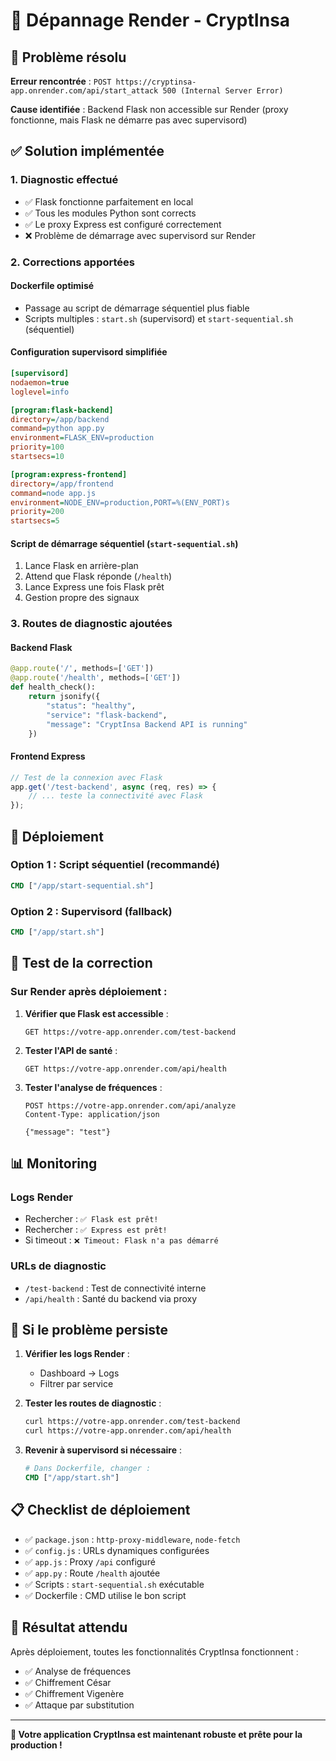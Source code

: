# 🔧 Dépannage Render - CryptInsa

## 🎯 Problème résolu

**Erreur rencontrée** : `POST https://cryptinsa-app.onrender.com/api/start_attack 500 (Internal Server Error)`

**Cause identifiée** : Backend Flask non accessible sur Render (proxy fonctionne, mais Flask ne démarre pas avec supervisord)

## ✅ Solution implémentée

### 1. **Diagnostic effectué**
- ✅ Flask fonctionne parfaitement en local
- ✅ Tous les modules Python sont corrects
- ✅ Le proxy Express est configuré correctement
- ❌ Problème de démarrage avec supervisord sur Render

### 2. **Corrections apportées**

#### **Dockerfile optimisé**
- Passage au script de démarrage séquentiel plus fiable
- Scripts multiples : `start.sh` (supervisord) et `start-sequential.sh` (séquentiel)

#### **Configuration supervisord simplifiée**
```ini
[supervisord]
nodaemon=true
loglevel=info

[program:flask-backend]
directory=/app/backend
command=python app.py
environment=FLASK_ENV=production
priority=100
startsecs=10

[program:express-frontend]
directory=/app/frontend
command=node app.js
environment=NODE_ENV=production,PORT=%(ENV_PORT)s
priority=200
startsecs=5
```

#### **Script de démarrage séquentiel** (`start-sequential.sh`)
1. Lance Flask en arrière-plan
2. Attend que Flask réponde (`/health`)
3. Lance Express une fois Flask prêt
4. Gestion propre des signaux

### 3. **Routes de diagnostic ajoutées**

#### Backend Flask
```python
@app.route('/', methods=['GET'])
@app.route('/health', methods=['GET'])
def health_check():
    return jsonify({
        "status": "healthy",
        "service": "flask-backend",
        "message": "CryptInsa Backend API is running"
    })
```

#### Frontend Express
```javascript
// Test de la connexion avec Flask
app.get('/test-backend', async (req, res) => {
    // ... teste la connectivité avec Flask
});
```

## 🚀 Déploiement

### Option 1 : Script séquentiel (recommandé)
```dockerfile
CMD ["/app/start-sequential.sh"]
```

### Option 2 : Supervisord (fallback)
```dockerfile
CMD ["/app/start.sh"]
```

## 🧪 Test de la correction

### Sur Render après déploiement :

1. **Vérifier que Flask est accessible** :
   ```
   GET https://votre-app.onrender.com/test-backend
   ```

2. **Tester l'API de santé** :
   ```
   GET https://votre-app.onrender.com/api/health
   ```

3. **Tester l'analyse de fréquences** :
   ```
   POST https://votre-app.onrender.com/api/analyze
   Content-Type: application/json
   
   {"message": "test"}
   ```

## 📊 Monitoring

### Logs Render
- Rechercher : `✅ Flask est prêt!`
- Rechercher : `✅ Express est prêt!`
- Si timeout : `❌ Timeout: Flask n'a pas démarré`

### URLs de diagnostic
- `/test-backend` : Test de connectivité interne
- `/api/health` : Santé du backend via proxy

## 🔄 Si le problème persiste

1. **Vérifier les logs Render** :
   - Dashboard → Logs
   - Filtrer par service

2. **Tester les routes de diagnostic** :
   ```bash
   curl https://votre-app.onrender.com/test-backend
   curl https://votre-app.onrender.com/api/health
   ```

3. **Revenir à supervisord si nécessaire** :
   ```dockerfile
   # Dans Dockerfile, changer :
   CMD ["/app/start.sh"]
   ```

## 📋 Checklist de déploiement

- ✅ `package.json` : `http-proxy-middleware`, `node-fetch`
- ✅ `config.js` : URLs dynamiques configurées
- ✅ `app.js` : Proxy `/api` configuré
- ✅ `app.py` : Route `/health` ajoutée
- ✅ Scripts : `start-sequential.sh` exécutable
- ✅ Dockerfile : CMD utilise le bon script

## 🎉 Résultat attendu

Après déploiement, toutes les fonctionnalités CryptInsa fonctionnent :
- ✅ Analyse de fréquences
- ✅ Chiffrement César
- ✅ Chiffrement Vigenère  
- ✅ Attaque par substitution

---

**🚀 Votre application CryptInsa est maintenant robuste et prête pour la production !** 